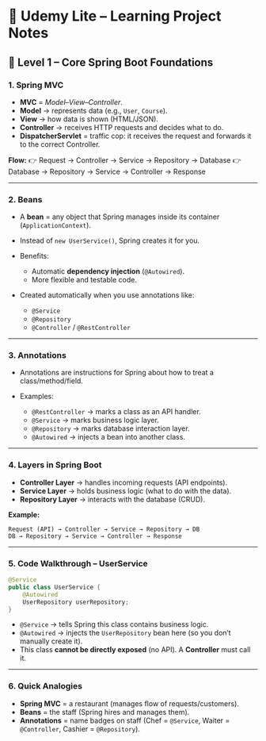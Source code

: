 # 📘 Udemy Lite – Learning Project Notes

## 🔹 Level 1 – Core Spring Boot Foundations

### 1. **Spring MVC**

* **MVC** = *Model–View–Controller*.
* **Model** → represents data (e.g., `User`, `Course`).
* **View** → how data is shown (HTML/JSON).
* **Controller** → receives HTTP requests and decides what to do.
* **DispatcherServlet** = traffic cop: it receives the request and forwards it to the correct Controller.

**Flow:**
👉 Request → Controller → Service → Repository → Database
👉 Database → Repository → Service → Controller → Response

---

### 2. **Beans**

* A **bean** = any object that Spring manages inside its container (`ApplicationContext`).
* Instead of `new UserService()`, Spring creates it for you.
* Benefits:

  * Automatic **dependency injection** (`@Autowired`).
  * More flexible and testable code.
* Created automatically when you use annotations like:

  * `@Service`
  * `@Repository`
  * `@Controller` / `@RestController`

---

### 3. **Annotations**

* Annotations are instructions for Spring about how to treat a class/method/field.
* Examples:

  * `@RestController` → marks a class as an API handler.
  * `@Service` → marks business logic layer.
  * `@Repository` → marks database interaction layer.
  * `@Autowired` → injects a bean into another class.

---

### 4. **Layers in Spring Boot**

* **Controller Layer** → handles incoming requests (API endpoints).
* **Service Layer** → holds business logic (what to do with the data).
* **Repository Layer** → interacts with the database (CRUD).

**Example:**

```text
Request (API) → Controller → Service → Repository → DB
DB → Repository → Service → Controller → Response
```

---

### 5. **Code Walkthrough – UserService**

```java
@Service
public class UserService {
    @Autowired
    UserRepository userRepository;
}
```

* `@Service` → tells Spring this class contains business logic.
* `@Autowired` → injects the `UserRepository` bean here (so you don’t manually create it).
* This class **cannot be directly exposed** (no API). A **Controller** must call it.

---

### 6. **Quick Analogies**

* **Spring MVC** = a restaurant (manages flow of requests/customers).
* **Beans** = the staff (Spring hires and manages them).
* **Annotations** = name badges on staff (Chef = `@Service`, Waiter = `@Controller`, Cashier = `@Repository`).
